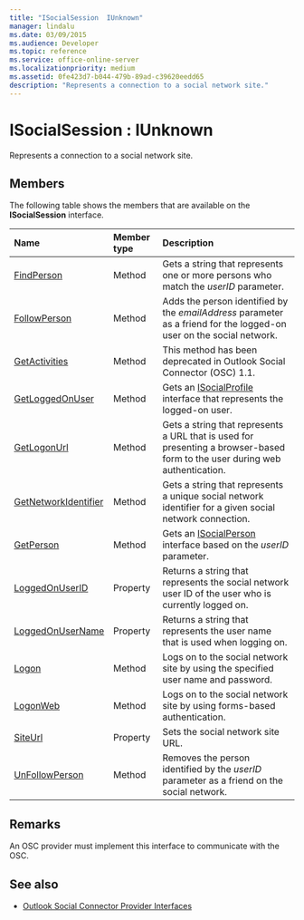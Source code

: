 ```yaml
---
title: "ISocialSession  IUnknown"
manager: lindalu
ms.date: 03/09/2015
ms.audience: Developer
ms.topic: reference
ms.service: office-online-server
ms.localizationpriority: medium
ms.assetid: 0fe423d7-b044-479b-89ad-c39620eedd65
description: "Represents a connection to a social network site."
---
```


# ISocialSession : IUnknown

Represents a connection to a social network site.
  
## Members

The following table shows the members that are available on the **ISocialSession** interface. 
  
|**Name**|**Member type**|**Description**|
|:-----|:-----|:-----|
|[FindPerson](isocialsession-findperson.md) <br/> |Method  <br/> |Gets a string that represents one or more persons who match the  _userID_ parameter. |
|[FollowPerson](isocialsession-followperson.md) <br/> |Method  <br/> |Adds the person identified by the  _emailAddress_ parameter as a friend for the logged-on user on the social network. |
|[GetActivities](isocialsession-getactivities.md) <br/> |Method  <br/> |This method has been deprecated in Outlook Social Connector (OSC) 1.1. |
|[GetLoggedOnUser](isocialsession-getloggedonuser.md) <br/> |Method  <br/> |Gets an [ISocialProfile](isocialprofileisocialperson.md) interface that represents the logged-on user. |
|[GetLogonUrl](isocialsession-getlogonurl.md) <br/> |Method  <br/> |Gets a string that represents a URL that is used for presenting a browser-based form to the user during web authentication. |
|[GetNetworkIdentifier](isocialsession-getnetworkidentifier.md) <br/> |Method  <br/> |Gets a string that represents a unique social network identifier for a given social network connection. |
|[GetPerson](isocialsession-getperson.md) <br/> |Method  <br/> |Gets an [ISocialPerson](isocialpersoniunknown.md) interface based on the  _userID_ parameter. |
|[LoggedOnUserID](isocialsession-loggedonuserid.md) <br/> |Property  <br/> |Returns a string that represents the social network user ID of the user who is currently logged on. |
|[LoggedOnUserName](isocialsession-loggedonusername.md) <br/> |Property  <br/> |Returns a string that represents the user name that is used when logging on. |
|[Logon](isocialsession-logon.md) <br/> |Method  <br/> |Logs on to the social network site by using the specified user name and password. |
|[LogonWeb](isocialsession-logonweb.md) <br/> |Method  <br/> |Logs on to the social network site by using forms-based authentication. |
|[SiteUrl](isocialsession-siteurl.md) <br/> |Property  <br/> |Sets the social network site URL. |
|[UnFollowPerson](isocialsession-unfollowperson.md) <br/> |Method  <br/> |Removes the person identified by the  _userID_ parameter as a friend on the social network. |
   
## Remarks

An OSC provider must implement this interface to communicate with the OSC.
  
## See also

- [Outlook Social Connector Provider Interfaces](outlook-social-connector-provider-interfaces.md)

